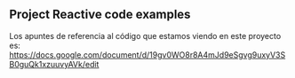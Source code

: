 ## Project Reactive code examples
Los apuntes de referencia al código que estamos viendo en este proyecto es: https://docs.google.com/document/d/19gv0WO8r8A4mJd9eSgvg9uxyV3SB0guQk1xzuuvyAVk/edit